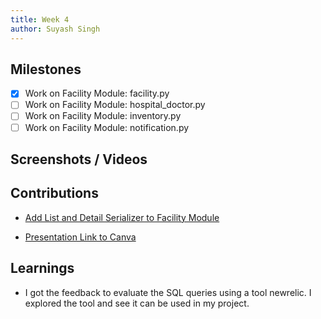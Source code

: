 ```yaml
---
title: Week 4
author: Suyash Singh
---
```


## Milestones
- [x] Work on Facility Module: facility.py
- [ ] Work on Facility Module: hospital_doctor.py
- [ ] Work on Facility Module: inventory.py
- [ ] Work on Facility Module: notification.py

## Screenshots / Videos 

## Contributions

- [Add List and Detail Serializer to Facility Module](https://github.com/coronasafe/care/pull/1477)

- [Presentation Link to Canva](https://www.canva.com/design/DAFp4yGkiAw/8s-KrrsrQ7fn4umKqnN02A/edit?utm_content=DAFp4yGkiAw&utm_campaign=designshare&utm_medium=link2&utm_source=sharebutton)

## Learnings

- I got the feedback to evaluate the SQL queries using a tool newrelic. I explored the tool and see it can be used in my project.